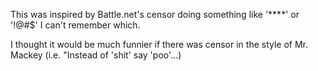 This was inspired by Battle.net's censor doing something like '****' or '!@#$' I can't remember which.

I thought it would be much funnier if there was censor in the style of Mr. Mackey (i.e. "Instead of 'shit' say 'poo'...)
